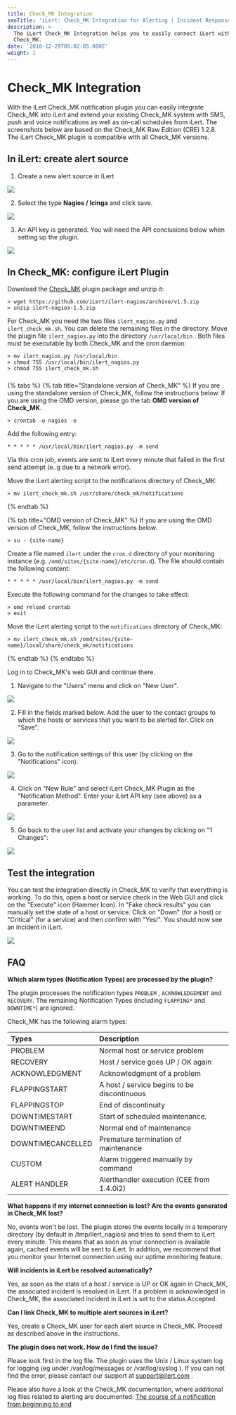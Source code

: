 ```yaml
---
title: Check_MK Integration
seoTitle: 'iLert: Check_MK Integration for Alerting | Incident Response | Uptime'
description: >-
  The iLert Check_MK Integration helps you to easily connect iLert with
  Check_MK.
date: '2018-12-29T05:02:05.000Z'
weight: 1
---
```


# Check\_MK Integration

With the iLert Check\_MK notification plugin you can easily integrate Check\_MK into iLert and extend your existing Check\_MK system with SMS, push and voice notifications as well as on-call schedules from iLert. The screenshots below are based on the Check\_MK Raw Edition \(CRE\) 1.2.8. The iLert Check\_MK plugin is compatible with all Check\_MK versions.

## In iLert: create alert source <a id="create-alarm-source"></a>

1. Create a new alert source in iLert

![](../.gitbook/assets/mk1.png)

2. Select the type **Nagios / Icinga** and click save.

![](../.gitbook/assets/mk2.png)

3. An API key is generated. You will need the API conclusions below when setting up the plugin.

![](../.gitbook/assets/mk3.png)

## In Check\_MK: configure iLert Plugin <a id="configure-ilert-plugin"></a>

Download the [Check\_MK](https://github.com/iLert/ilert-nagios) plugin package and unzip it:

```text
> wget https://github.com/iLert/ilert-nagios/archive/v1.5.zip
> unzip ilert-nagios-1.5.zip
```

For Check\_MK you need the two files `ilert_nagios.py` and `ilert_check_mk.sh`. You can delete the remaining files in the directory. Move the plugin file `ilert_nagios.py` into the directory `/usr/local/bin` . Both files must be executable by both Check\_MK and the cron daemon:

```text
> mv ilert_nagios.py /usr/local/bin
> chmod 755 /usr/local/bin/ilert_nagios.py
> chmod 755 ilert_check_mk.sh
```

### 

{% tabs %}
{% tab title="Standalone version of Check\_MK" %}
If you are using the standalone version of Check\_MK, follow the instructions below. If you are using the OMD version, please go the tab **OMD version of Check\_MK**.

```text
> crontab -u nagios -e
```

Add the following entry:

```text
* * * * * /usr/local/bin/ilert_nagios.py -m send
```

Via this cron job, events are sent to iLert every minute that failed in the first send attempt \(e..g due to a network error\).

Move the iLert alerting script to the notifications directory of Check\_MK:

```text
> mv ilert_check_mk.sh /usr/share/check_mk/notifications
```
{% endtab %}

{% tab title="OMD version of Check\_MK" %}
If you are using the OMD version of Check\_MK, follow the instructions below.

```text
> su - {site-name}
```

Create a file named `ilert` under the `cron.d` directory of your monitoring instance \(e.g. `/omd/sites/{site-name}/etc/cron.d`\). The file should contain the following content:

```text
* * * * * /usr/local/bin/ilert_nagios.py -m send
```

Execute the following command for the changes to take effect:

```text
> omd reload crontab 
> exit
```

Move the iLert alerting script to the `notifications` directory of Check\_MK:

```text
> mv ilert_check_mk.sh /omd/sites/{site-name}/local/share/check_mk/notifications
```
{% endtab %}
{% endtabs %}

Log in to Check\_MK's web GUI and continue there.

1. Navigate to the "Users" menu and click on "New User".

![](../.gitbook/assets/mk4.jpg)

2. Fill in the fields marked below. Add the user to the contact groups to which the hosts or services that you want to be alerted for. Click on "Save".

![](../.gitbook/assets/mk5.jpg)

3. Go to the notification settings of this user \(by clicking on the "Notifications" icon\).    

![](../.gitbook/assets/mk6.jpg)

4. Click on "New Rule" and select iLert Check\_MK Plugin as the "Notification Method". Enter your iLert API key \(see above\) as a parameter.    

![](../.gitbook/assets/mk7.jpg)

5. Go back to the user list and activate your changes by clicking on "1 Changes":    

![](../.gitbook/assets/mk8.jpg)

## Test the integration <a id="test"></a>

You can test the integration directly in Check\_MK to verify that everything is working. To do this, open a host or service check in the Web GUI and click on the "Execute" icon \(Hammer Icon\). In "Fake check results" you can manually set the state of a host or service. Click on "Down" \(for a host\) or "Critical" \(for a service\) and then confirm with "Yes!". You should now see an incident in iLert.

![](../.gitbook/assets/mk9.jpg)

## FAQ <a id="faq"></a>

**Which alarm types \(Notification Types\) are processed by the plugin?**

The plugin processes the notification types `PROBLEM` , `ACKNOWLEDGEMENT` and `RECOVERY`. The remaining Notification Types \(including `FLAPPING*` and `DOWNTIME*`\) are ignored.

Check\_MK has the following alarm types:

| Types | Description |
| :--- | :--- |
| PROBLEM | Normal host or service problem |
| RECOVERY | Host / service goes UP / OK again |
| ACKNOWLEDGMENT | Acknowledgment of a problem |
| FLAPPINGSTART | A host / service begins to be discontinuous |
| FLAPPINGSTOP | End of discontinuity |
| DOWNTIMESTART | Start of scheduled maintenance. |
| DOWNTIMEEND | Normal end of maintenance |
| DOWNTIMECANCELLED | Premature termination of maintenance |
| CUSTOM | Alarm triggered manually by command |
| ALERT HANDLER | Alerthandler execution \(CEE from 1.4.0i2\) |

**What happens if my internet connection is lost? Are the events generated in Check\_MK lost?**

No, events won't be lost. The plugin stores the events locally in a temporary directory \(by default in /tmp/ilert\_nagios\) and tries to send them to iLert every minute. This means that as soon as your connection is available again, cached events will be sent to iLert. In addition, we recommend that you monitor your Internet connection using our uptime monitoring feature.

**Will incidents in iLert be resolved automatically?**

Yes, as soon as the state of a host / service is UP or OK again in Check\_MK, the associated incident is resolved in iLert. If a problem is acknowledged in Check\_MK, the associated incident in iLert is set to the status Accepted.

**Can I link Check\_MK to multiple alert sources in iLert?**

Yes, create a Check\_MK user for each alert source in Check\_MK. Proceed as described above in the instructions.

**The plugin does not work. How do I find the issue?**

Please look first in the log file. The plugin uses the Unix / Linux system log for logging \(eg under /var/log/messages or /var/log/syslog \). If you can not find the error, please contact our support at [support@ilert.com](mailto:support@ilert.com) .

Please also have a look at the Check\_MK documentation, where additional log files related to alerting are documented: [The course of a notification from beginning to end](https://checkmk.com/cms_notifications.html#The%20course%20of%20a%20notification%20from%20beginning%20to%20end)

